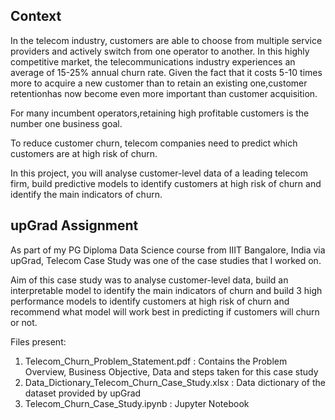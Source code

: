 ## Context

In the telecom industry, customers are able to choose from multiple service providers and actively switch from one operator to another. In this highly competitive market, the telecommunications industry experiences an average of 15-25% annual churn rate. Given the fact that it costs 5-10 times more to acquire a new customer than to retain an existing one,customer retentionhas now become even more important than customer acquisition.

For many incumbent operators,retaining high profitable customers is the number one business goal.

To reduce customer churn, telecom companies need to predict which customers are at high risk of churn.

In this project, you will analyse customer-level data of a leading telecom firm, build predictive models to identify customers at high risk of churn and identify the main indicators of churn.

## upGrad Assignment

As part of my PG Diploma Data Science course from IIIT Bangalore, India via upGrad, Telecom Case Study was one of the case studies that I worked on. 

Aim of this case study was to analyse customer-level data, build an interpretable model to identify the main indicators of churn and build 3 high performance models to identify customers at high risk of churn and recommend what model will work best in predicting if customers will churn or not.

Files present:
1. Telecom_Churn_Problem_Statement.pdf : Contains the Problem Overview, Business Objective, Data and steps taken for this case study
2. Data_Dictionary_Telecom_Churn_Case_Study.xlsx : Data dictionary of the dataset provided by upGrad
3. Telecom_Churn_Case_Study.ipynb : Jupyter Notebook
